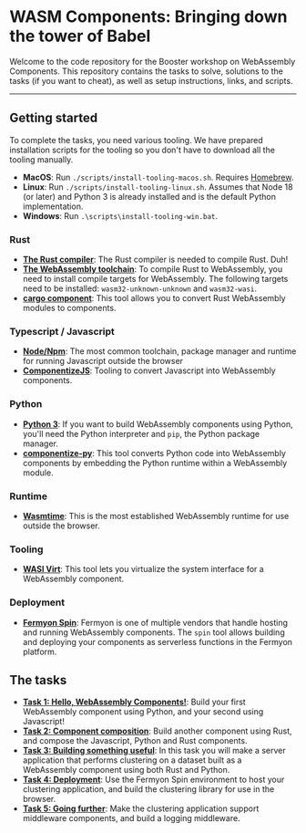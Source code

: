 # WASM Components: Bringing down the tower of Babel

Welcome to the code repository for the Booster workshop on WebAssembly Components. This repository contains the tasks to solve, solutions to the tasks (if you want to cheat), as well as setup instructions, links, and scripts.

--- 

## Getting started

To complete the tasks, you need various tooling. We have prepared installation scripts for the tooling so you don't have to download all the tooling manually.

* **MacOS**: Run `./scripts/install-tooling-macos.sh`. Requires [Homebrew](https://brew.sh/).
* **Linux**: Run `./scripts/install-tooling-linux.sh`. Assumes that Node 18 (or later) and Python 3 is already installed and is the default Python implementation.
* **Windows**: Run `.\scripts\install-tooling-win.bat`.

### Rust

* **[The Rust compiler](https://rustup.rs/)**: The Rust compiler is needed to compile Rust. Duh!
* **[The WebAssembly toolchain](https://rustup.rs/)**: To compile Rust to WebAssembly, you need to install compile targets for WebAssembly. The following targets need to be installed: `wasm32-unknown-unknown` and `wasm32-wasi`.
* **[cargo component](https://github.com/bytecodealliance/cargo-component)**: This tool allows you to convert Rust WebAssembly modules to components.

### Typescript / Javascript

* **[Node/Npm](https://nodejs.org)**: The most common toolchain, package manager and runtime for running Javascript outside the browser
* **[ComponentizeJS](https://github.com/bytecodealliance/ComponentizeJS)**: Tooling to convert Javascript into WebAssembly components.

### Python

* **[Python 3](https://www.python.org/)**: If you want to build WebAssembly components using Python, you'll need the Python interpreter and `pip`, the Python package manager.
* **[componentize-py](https://github.com/bytecodealliance/componentize-py)**: This tool converts Python code into WebAssembly components by embedding the Python runtime within a WebAssembly module.

### Runtime

* **[Wasmtime](https://wasmtime.dev/)**: This is the most established WebAssembly runtime for use outside the browser. 

### Tooling

* **[WASI Virt](https://github.com/bytecodealliance/WASI-Virt)**: This tool lets you virtualize the system interface for a WebAssembly component.

### Deployment

* **[Fermyon Spin](https://www.fermyon.com/spin)**: Fermyon is one of multiple vendors that handle hosting and running WebAssembly components. The `spin` tool allows building and deploying your components as serverless functions in the Fermyon platform.

## The tasks

* **[Task 1: Hello, WebAssembly Components!](https://github.com/syvsto/booster2024_wasm_components/blob/master/task1.md)**: Build your first WebAssembly component using Python, and your second using Javascript!
* **[Task 2: Component composition](https://github.com/syvsto/booster2024_wasm_components/blob/master/task2.md)**: Build another component using Rust, and compose the Javascript, Python and Rust components.
* **[Task 3: Building something useful](https://github.com/syvsto/booster2024_wasm_components/blob/master/task3.md)**: In this task you will make a server application that performs clustering on a dataset built as a WebAssembly component using both Rust and Python.
* **[Task 4: Deployment](https://github.com/syvsto/booster2024_wasm_components/blob/master/task4.md)**: Use the Fermyon Spin environment to host your clustering application, and build the clustering library for use in the browser.
* **[Task 5: Going further](https://github.com/syvsto/booster2024_wasm_components/blob/master/task5.md)**: Make the clustering application support middleware components, and build a logging middleware.
